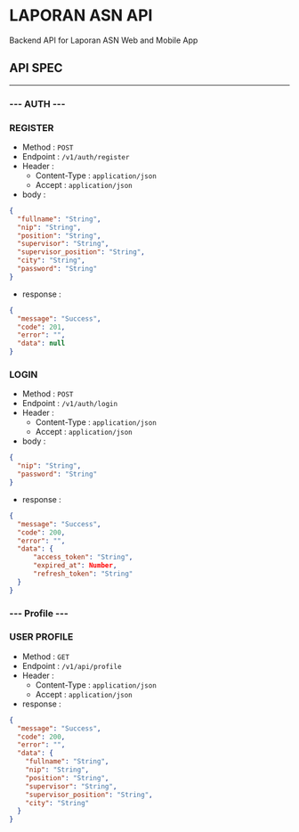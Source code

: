 # LAPORAN ASN API

Backend API for Laporan ASN Web and Mobile App

## API SPEC

---

### --- AUTH ---

### REGISTER

- Method : `POST`
- Endpoint : `/v1/auth/register`
- Header :
  - Content-Type : `application/json`
  - Accept : `application/json`
- body :

```json
{
  "fullname": "String",
  "nip": "String",
  "position": "String",
  "supervisor": "String",
  "supervisor_position": "String",
  "city": "String",
  "password": "String"
}
```

- response :

```json
{
  "message": "Success",
  "code": 201,
  "error": "",
  "data": null
}
```

### LOGIN

- Method : `POST`
- Endpoint : `/v1/auth/login`
- Header :
  - Content-Type : `application/json`
  - Accept : `application/json`
- body :

```json
{
  "nip": "String",
  "password": "String"
}
```

- response :

```json
{
  "message": "Success",
  "code": 200,
  "error": "",
  "data": {
      "access_token": "String",
      "expired_at": Number,
      "refresh_token": "String"
  }
}
```

### --- Profile ---

### USER PROFILE

- Method : `GET`
- Endpoint : `/v1/api/profile`
- Header :
  - Content-Type : `application/json`
  - Accept : `application/json`
- response :

```json
{
  "message": "Success",
  "code": 200,
  "error": "",
  "data": {
    "fullname": "String",
    "nip": "String",
    "position": "String",
    "supervisor": "String",
    "supervisor_position": "String",
    "city": "String"
  }
}
```
